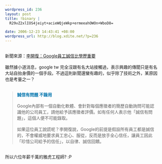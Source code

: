 ```yaml
--- 
wordpress_id: 236
layout: post
title: !binary |
  R29vZ2xlIOS4jeiyt+acieWQjeWkp+ermeeahOWOn+WboD8=

date: 2006-12-23 14:43:41 +08:00
wordpress_url: http://blog.xdite.net/?p=236
---
```

<br />新聞來源：<a href="http://udn.com/NEWS/FINANCE/FIN3/3657324.shtml">李開復：Google員工誠信比學歷重要</a><br /><br />雖然據小道消息，google tw 完全沒跟有名大站接觸過，表示興趣的傳聞只是有名大站自抬身價的一個手段。不過這則新聞還蠻有趣的，似乎除了技術之外，某原因也是考量之一？<br /><br /><blockquote><font color="#0074ad"><strong>誠信有問題 不錄用</strong></font><br /><br />Google內部有一個自動化軟體、會針對每個應徵者的簡歷自動詢問可能認識他的公司員工，請他給予該應徵者評價。如有任何人表示他「誠信有問題」，這個人便不可能錄取。<br /><br />如果這位員工說謊呢？李開復說，Google的前提是假設所有員工都是誠信的，不會權威地要求員工忠心、服從，反而是放手全心信任，讓員工因此「珍惜公司給予的信任」，以自律、誠信回饋。</blockquote><br />所以六位年薪千萬的雅虎工程師? :P<br />
